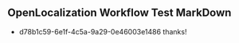 ## OpenLocalization Workflow Test MarkDown
* d78b1c59-6e1f-4c5a-9a29-0e46003e1486 thanks!

<!--HONumber=Oct16_HO3-->


